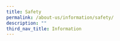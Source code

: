 ```yaml
---
title: Safety
permalink: /about-us/information/safety/
description: ""
third_nav_title: Information
---
```

